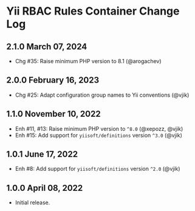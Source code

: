 # Yii RBAC Rules Container Change Log

## 2.1.0 March 07, 2024

- Chg #35: Raise minimum PHP version to 8.1 (@arogachev)

## 2.0.0 February 16, 2023

- Chg #25: Adapt configuration group names to Yii conventions (@vjik)

## 1.1.0 November 10, 2022

- Enh #11, #13: Raise minimum PHP version to `^8.0` (@xepozz, @vjik)
- Enh #15: Add support for `yiisoft/definitions` version `^3.0` (@vjik)

## 1.0.1 June 17, 2022

- Enh #8: Add support for `yiisoft/definitions` version `^2.0` (@vjik)

## 1.0.0 April 08, 2022

- Initial release.
